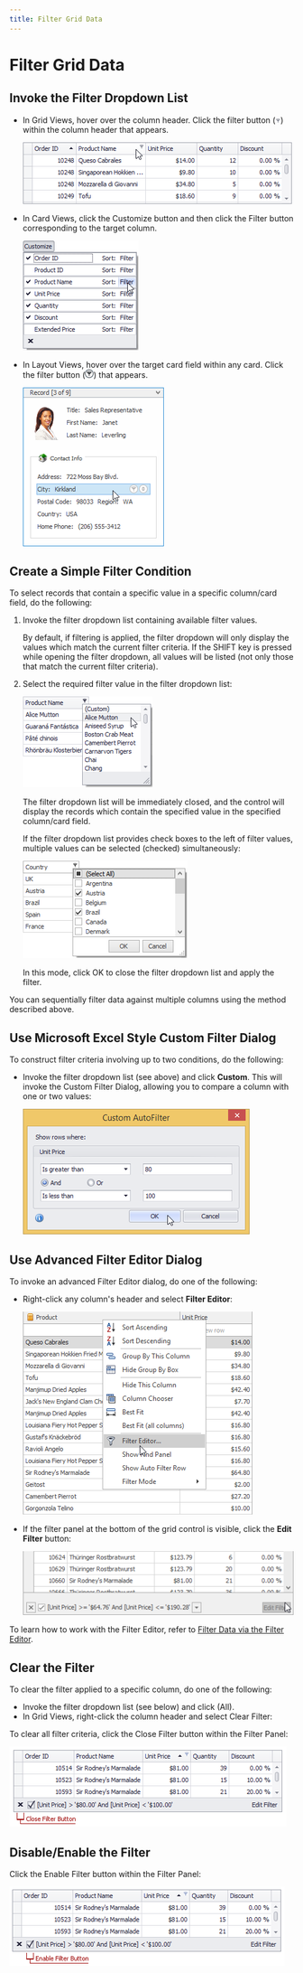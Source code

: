 ```yaml
---
title: Filter Grid Data
---
```

# Filter Grid Data
## Invoke the Filter Dropdown List
* In Grid Views, hover over the column header. Click the filter button (![EU_XtraGrid_GridView_ColumnFilterButton_Icon](../../../images/Img7501.png)) within the column header that appears.
	
	![EU_XtraGrid_GridView_ColumnFilterButton](../../../images/Img7498.png)
* In Card Views, click the Customize button and then click the Filter button corresponding to the target column.
	
	![EU_GridControl_CardView_CustomizationMenuFilterButton](../../../images/Img117625.png)
* In Layout Views, hover over the target card field within any card. Click the filter button (![EU_XtraGrid_LayoutView_FilterButton_Icon](../../../images/Img7502.png)) that appears.
	
	![EU_XtraGrid_LayoutView_FilterSortButtons](../../../images/Img7500.png)

## Create a Simple Filter Condition
To select records that contain a specific value in a specific column/card field, do the following:
1. Invoke the filter dropdown list containing available filter values.
	
	By default, if filtering is applied, the filter dropdown will only display the values which match the current filter criteria. If the SHIFT key is pressed while opening the filter dropdown, all values will be listed (not only those that match the current filter criteria).
2. Select the required filter value in the filter dropdown list:
	
	![EU_XtraGrid_GridView_ColumnFilterDropdownList](../../../images/Img7499.png)
	
	The filter dropdown list will be immediately closed, and the control will display the records which contain the specified value in the specified column/card field.
	
	If the filter dropdown list provides check boxes to the left of filter values, multiple values can be selected (checked) simultaneously:
	
	![EU_XtraGrid_GridView_CheckedFilterDropdownList](../../../images/Img7506.png)
	
	In this mode, click OK to close the filter dropdown list and apply the filter.

You can sequentially filter data against multiple columns using the method described above.

## Use Microsoft Excel Style Custom Filter Dialog
To construct filter criteria involving up to two conditions, do the following:
* Invoke the filter dropdown list (see above) and click **Custom**. This will invoke the Custom Filter Dialog, allowing you to compare a column with one or two values:
	
	![EU_XtraGrid_CustomFilterDialog](../../../images/Img7503.png)

## Use Advanced Filter Editor Dialog
To invoke an advanced Filter Editor dialog, do one of the following:
* Right-click any column's header and select **Filter Editor**:
	
	![FilterEditor_EU_InvokeViaColumnMenu](../../../images/Img7340.png)
* If the filter panel at the bottom of the grid control is visible, click the **Edit Filter** button:
	
	![FilterEditor_EU_InvokeViaEditFilterButton](../../../images/Img7341.png)

To learn how to work with the Filter Editor, refer to [Filter Data via the Filter Editor](../../../../interface-elements-for-desktop/articles/filter-editor/filter-data-via-the-filter-editor.md).

## Clear the Filter
To clear the filter applied to a specific column, do one of the following:
* Invoke the filter dropdown list (see below) and click (All).
* In Grid Views, right-click the column header and select Clear Filter:

To clear all filter criteria, click the Close Filter button within the Filter Panel:

![EU_XtraGrid_FilterPanel_CloseFilterButton](../../../images/Img7504.png)

## Disable/Enable the Filter
Click the Enable Filter button within the Filter Panel:

![EU_XtraGrid_FilterPanel_EnableFilterButton](../../../images/Img7505.png)